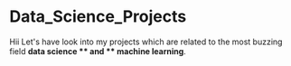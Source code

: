# Data_Science_Projects

Hii Let's have look into my projects which are related to the most buzzing field **data science ** and ** machine learning**.
